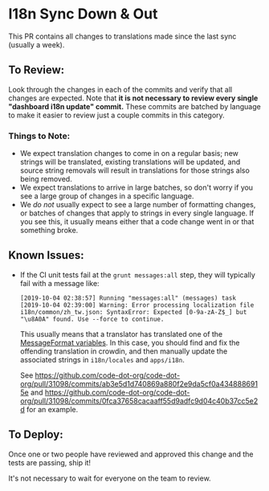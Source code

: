 # I18n Sync Down & Out

This PR contains all changes to translations made since the last sync (usually a week).

## To Review:

Look through the changes in each of the commits and verify that all changes are expected. Note that **it is not necessary to review every single "dashboard i18n update" commit.** These commits are batched by language to make it easier to review just a couple commits in this category.

### Things to Note:

- We expect translation changes to come in on a regular basis; new strings will be translated, existing translations will be updated, and source string removals will result in translations for those strings also being removed.
- We expect translations to arrive in large batches, so don't worry if you see a large group of changes in a specific language.
- We _do not_ usually expect to see a large number of formatting changes, or batches of changes that apply to strings in every single language. If you see this, it usually means either that a code change went in or that something broke.

## Known Issues:

- If the CI unit tests fail at the `grunt messages:all` step, they will typically fail with a message like:

  ```
  [2019-10-04 02:38:57] Running "messages:all" (messages) task
  [2019-10-04 02:39:00] Warning: Error processing localization file i18n/common/zh_tw.json: SyntaxError: Expected [0-9a-zA-Z$_] but "\u8A0A" found. Use --force to continue. 
  ```

  This usually means that a translator has translated one of the [MessageFormat variables](https://messageformat.github.io/messageformat/page-guide#toc2__anchor). In this case, you should find and fix the offending translation in crowdin, and then manually update the associated strings in `i18n/locales` and `apps/i18n`.

  See https://github.com/code-dot-org/code-dot-org/pull/31098/commits/ab3e5d1d740869a880f2e9da5cf0a4348886915e and https://github.com/code-dot-org/code-dot-org/pull/31098/commits/0fca37658cacaaff55d9adfc9d04c40b37cc5e2d for an example.

## To Deploy:

Once one or two people have reviewed and approved this change and the tests are passing, ship it!

It's not necessary to wait for everyone on the team to review.
